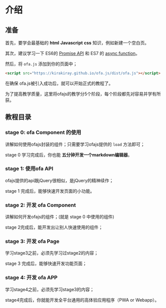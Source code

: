 # 介绍

## 准备

首先，要学会最基础的 **html** **Javascript** **css** 知识，例如新建一个空白页。

其次，建议学习一下 ES6的 [Promise API](https://developer.mozilla.org/zh-CN/docs/Web/JavaScript/Reference/Statements/async_function) 和 ES7 的 [async function](https://developer.mozilla.org/zh-CN/docs/Web/JavaScript/Reference/Statements/async_function)。

然后，将 `ofa.js` 添加到你的页面中；

```html
<script src="https://kirakiray.github.io/ofa.js/dist/ofa.js"></script>
```

在确保 ofa.js被引入成功后，就可以开始正式的教程了。

为了提高教学质量，这里将ofajs的教学分5个阶段，每个阶段都先对容易并学有所获。

## 教程目录

### stage 0: ofa Component 的使用

讲解如何使用ofajs封装的组件；只需要学习ofajs提供的 `load` 方法即可；

stage 0 学习完成后，你也能 **五分钟开发一个markdown编辑器**。

### stage 1: 使用ofa API

ofajs提供的api跟jQuery很相似，是jQuery的精神续作；

stage 1 完成后，能够快速开发页面的小功能。

### stage 2: 开发 ofa Component

讲解如何开发ofajs的组件；(就是 stage 0 中使用的组件)

stage 2完成后，能开发出让别人快速使用的组件；

### stage 3: 开发 ofa Page

学习stage3之前，必须先学习过stage2的内容；

stage 3 完成后，能够快速开发功能页面；

### stage 4: 开发 ofa APP

学习stage4之前，必须先学习stage3的内容；

stage4完成后，你就能开发全平台通用的高体验应用程序（PWA or Webapp）。